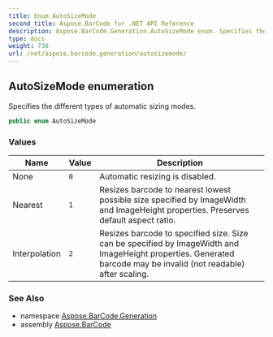 ```yaml
---
title: Enum AutoSizeMode
second_title: Aspose.BarCode for .NET API Reference
description: Aspose.BarCode.Generation.AutoSizeMode enum. Specifies the different types of automatic sizing modes
type: docs
weight: 730
url: /net/aspose.barcode.generation/autosizemode/
---
```

## AutoSizeMode enumeration

Specifies the different types of automatic sizing modes.

```csharp
public enum AutoSizeMode
```

### Values

| Name | Value | Description |
| --- | --- | --- |
| None | `0` | Automatic resizing is disabled. |
| Nearest | `1` | Resizes barcode to nearest lowest possible size specified by ImageWidth and ImageHeight properties. Preserves default aspect ratio. |
| Interpolation | `2` | Resizes barcode to specified size. Size can be specified by ImageWidth and ImageHeight properties. Generated barcode may be invalid (not readable) after scaling. |

### See Also

* namespace [Aspose.BarCode.Generation](../../aspose.barcode.generation/)
* assembly [Aspose.BarCode](../../)


